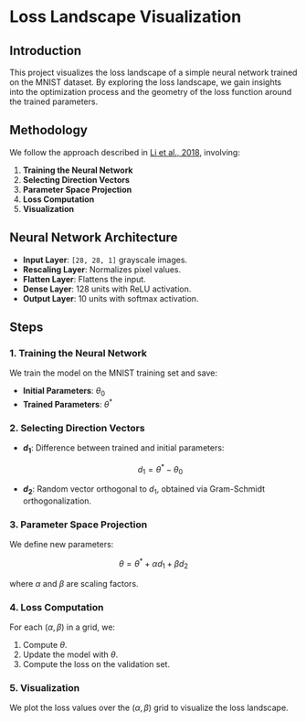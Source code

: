 # Loss Landscape Visualization

## Introduction

This project visualizes the loss landscape of a simple neural network trained on the MNIST dataset. By exploring the loss landscape, we gain insights into the optimization process and the geometry of the loss function around the trained parameters.

## Methodology

We follow the approach described in [Li et al., 2018](https://arxiv.org/abs/1712.09913), involving:

1. **Training the Neural Network**
2. **Selecting Direction Vectors**
3. **Parameter Space Projection**
4. **Loss Computation**
5. **Visualization**

## Neural Network Architecture

- **Input Layer**: `[28, 28, 1]` grayscale images.
- **Rescaling Layer**: Normalizes pixel values.
- **Flatten Layer**: Flattens the input.
- **Dense Layer**: 128 units with ReLU activation.
- **Output Layer**: 10 units with softmax activation.

## Steps

### 1. Training the Neural Network

We train the model on the MNIST training set and save:

- **Initial Parameters**: $\theta_0$
- **Trained Parameters**: $\theta^*$

### 2. Selecting Direction Vectors

- **$d_1$**: Difference between trained and initial parameters:

  $$
  d_1 = \theta^* - \theta_0
  $$

- **$d_2$**: Random vector orthogonal to $d_1$, obtained via Gram-Schmidt orthogonalization.

### 3. Parameter Space Projection

We define new parameters:

$$
\theta = \theta^* + \alpha d_1 + \beta d_2
$$

where $\alpha$ and $\beta$ are scaling factors.

### 4. Loss Computation

For each $(\alpha, \beta)$ in a grid, we:

1. Compute $\theta$.
2. Update the model with $\theta$.
3. Compute the loss on the validation set.

### 5. Visualization

We plot the loss values over the $(\alpha, \beta)$ grid to visualize the loss landscape.

